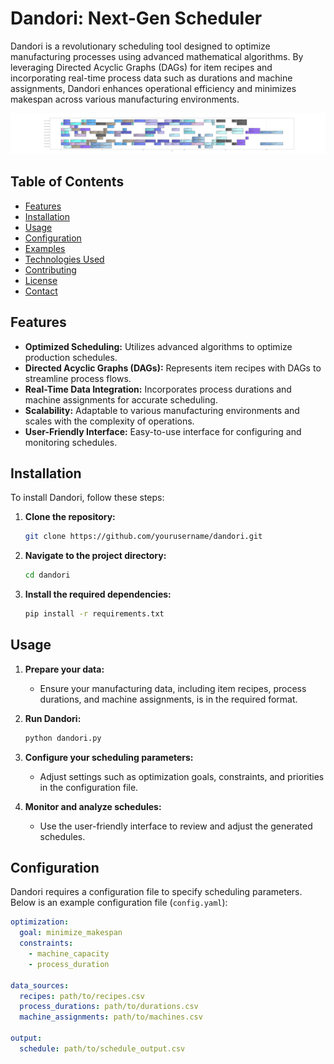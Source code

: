 # Dandori: Next-Gen Scheduler

Dandori is a revolutionary scheduling tool designed to optimize manufacturing processes using advanced mathematical algorithms. By leveraging Directed Acyclic Graphs (DAGs) for item recipes and incorporating real-time process data such as durations and machine assignments, Dandori enhances operational efficiency and minimizes makespan across various manufacturing environments.

![schedul_example](images/gantt.jpg)

## Table of Contents

- [Features](#features)
- [Installation](#installation)
- [Usage](#usage)
- [Configuration](#configuration)
- [Examples](#examples)
- [Technologies Used](#technologies-used)
- [Contributing](#contributing)
- [License](#license)
- [Contact](#contact)

## Features

- **Optimized Scheduling:** Utilizes advanced algorithms to optimize production schedules.
- **Directed Acyclic Graphs (DAGs):** Represents item recipes with DAGs to streamline process flows.
- **Real-Time Data Integration:** Incorporates process durations and machine assignments for accurate scheduling.
- **Scalability:** Adaptable to various manufacturing environments and scales with the complexity of operations.
- **User-Friendly Interface:** Easy-to-use interface for configuring and monitoring schedules.

## Installation

To install Dandori, follow these steps:

1. **Clone the repository:**
    ```bash
    git clone https://github.com/yourusername/dandori.git
    ```
2. **Navigate to the project directory:**
    ```bash
    cd dandori
    ```
3. **Install the required dependencies:**
    ```bash
    pip install -r requirements.txt
    ```

## Usage

1. **Prepare your data:**
    - Ensure your manufacturing data, including item recipes, process durations, and machine assignments, is in the required format.

2. **Run Dandori:**
    ```bash
    python dandori.py
    ```

3. **Configure your scheduling parameters:** 
    - Adjust settings such as optimization goals, constraints, and priorities in the configuration file.

4. **Monitor and analyze schedules:**
    - Use the user-friendly interface to review and adjust the generated schedules.

## Configuration

Dandori requires a configuration file to specify scheduling parameters. Below is an example configuration file (`config.yaml`):

```yaml
optimization:
  goal: minimize_makespan
  constraints:
    - machine_capacity
    - process_duration

data_sources:
  recipes: path/to/recipes.csv
  process_durations: path/to/durations.csv
  machine_assignments: path/to/machines.csv

output:
  schedule: path/to/schedule_output.csv
